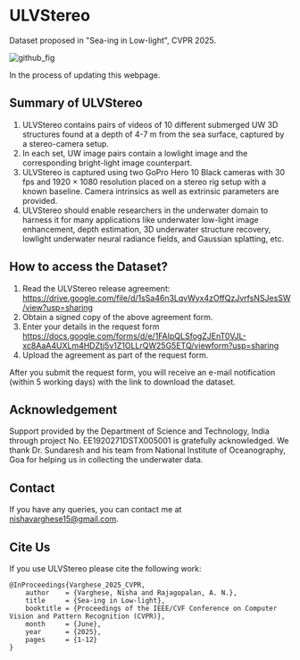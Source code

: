 # ULVStereo
Dataset proposed in "Sea-ing in Low-light", CVPR 2025.

![github_fig](https://github.com/user-attachments/assets/ed070442-d1a2-43d0-8a11-8872a99908e3)


In the process of updating this webpage.

## Summary of ULVStereo

1. ULVStereo contains pairs of videos of 10 different submerged UW 3D structures found at a depth of 4-7 m from the sea surface, captured by a stereo-camera setup.
1. In each set, UW image pairs contain a lowlight image and the corresponding bright-light image counterpart.
1. ULVStereo is captured using two GoPro Hero 10 Black cameras with 30 fps and 1920 × 1080 resolution placed on a stereo rig setup with a known baseline. Camera intrinsics as well as extrinsic parameters are provided.
1. ULVStereo should enable researchers in the underwater domain to harness it for many applications like underwater low-light image enhancement, depth estimation, 3D underwater structure recovery, lowlight underwater neural radiance fields, and Gaussian splatting, etc.


## How to access the Dataset?
1. Read the ULVStereo release agreement: https://drive.google.com/file/d/1sSa46n3LqvWyx4zOffQzJvrfsNSJesSW/view?usp=sharing
1. Obtain a signed copy of the above agreement form.  
1. Enter your details in the request form https://docs.google.com/forms/d/e/1FAIpQLSfogZJEnT0VJL-xc8AaA4UXLm4HDZtj5v1Z1OLLrQW25G5ETQ/viewform?usp=sharing
1. Upload the agreement as part of the request form.

After you submit the request form, you will receive an e-mail notification (within 5 working days) with the link to download the dataset.

## Acknowledgement
Support provided by the Department of Science and Technology, India through project No. EE1920271DSTX005001 is gratefully acknowledged. We thank Dr. Sundaresh and his team from National Institute of Oceanography, Goa for helping us in collecting the underwater data.

## Contact
If you have any queries, you can contact me at [nishavarghese15@gmail.com](mailto:nishavarghese15@gmail.com).

## Cite Us
If you use ULVStereo please cite the following work:
```
@InProceedings{Varghese_2025_CVPR,
    author    = {Varghese, Nisha and Rajagopalan, A. N.},
    title     = {Sea-ing in Low-light},
    booktitle = {Proceedings of the IEEE/CVF Conference on Computer Vision and Pattern Recognition (CVPR)},
    month     = {June},
    year      = {2025},
    pages     = {1-12}
}
```

